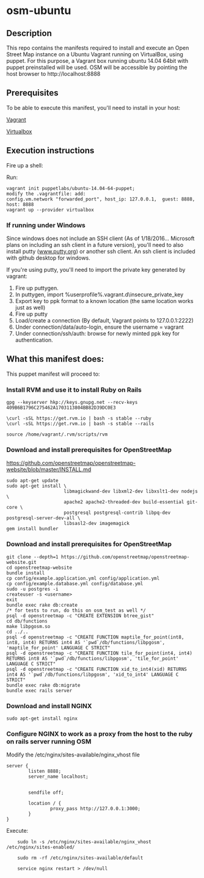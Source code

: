 # osm-ubuntu
## Description
This repo contains the manifests required to install and execute an Open Street Map instance on a Ubuntu Vagrant running on VirtualBox, using puppet. 
For this purpose, a Vagrant box running ubuntu 14.04 64bit with puppet preinstalled will be used.
OSM will be accessible by pointing the host browser to http://localhost:8888

## Prerequisites

To be able to execute this manifest, you'll need to install in your host:

[Vagrant](http://www.vagrantup.com)

[Virtualbox](http://www.virtualbox.org)

## Execution instructions

Fire up a shell:

Run:
```
vagrant init puppetlabs/ubuntu-14.04-64-puppet;
modify the .vagrantfile: add:
config.vm.network "forwarded_port", host_ip: 127.0.0.1,  guest: 8888, host: 8888
vagrant up --provider virtualbox
```

### If running under Windows
Since windows does not include an SSH client (As of 1/18/2016... Microsoft plans on including an ssh client in a future version), you'll need to also install putty (www.putty.org) or another ssh client. An ssh client is included with github desktop for windows.

If you're using putty, you'll need to import the private key generated by vagrant:

1. Fire up puttygen.
2. In puttygen, import %userprofile%\.vagrant.d\insecure_private_key
3. Export key to ppk format to a known location (the same location works just as well)
4. Fire up putty
5. Load/create a connection (By default, Vagrant points to 127.0.0.1:2222)
6. Under connection/data/auto-login, ensure the username = vagrant
7. Under connection/ssh/auth: browse for newly minted ppk key for authentication.	

## What this manifest does:
This puppet manifest will proceed to:
### Install RVM and use it to install Ruby on Rails
```
gpg --keyserver hkp://keys.gnupg.net --recv-keys 409B6B1796C275462A1703113804BB82D39DC0E3

\curl -sSL https://get.rvm.io | bash -s stable --ruby
\curl -sSL https://get.rvm.io | bash -s stable --rails

source /home/vagrant/.rvm/scripts/rvm
```

### Download and install prerequisites for OpenStreetMap

https://github.com/openstreetmap/openstreetmap-website/blob/master/INSTALL.md
```
sudo apt-get update
sudo apt-get install \
                     libmagickwand-dev libxml2-dev libxslt1-dev nodejs \
                     apache2 apache2-threaded-dev build-essential git-core \
                     postgresql postgresql-contrib libpq-dev postgresql-server-dev-all \
                     libsasl2-dev imagemagick
gem install bundler
```

### Download and install prerequisites for OpenStreetMap
```
git clone --depth=1 https://github.com/openstreetmap/openstreetmap-website.git
cd openstreetmap-website
bundle install
cp config/example.application.yml config/application.yml
cp config/example.database.yml config/database.yml
sudo -u postgres -i
createuser -s <username>
exit
bundle exec rake db:create
/* for tests to run, do this on osm_test as well */
psql -d openstreetmap -c "CREATE EXTENSION btree_gist"
cd db/functions
make libpgosm.so
cd ../..
psql -d openstreetmap -c "CREATE FUNCTION maptile_for_point(int8, int8, int4) RETURNS int4 AS '`pwd`/db/functions/libpgosm', 'maptile_for_point' LANGUAGE C STRICT"
psql -d openstreetmap -c "CREATE FUNCTION tile_for_point(int4, int4) RETURNS int8 AS '`pwd`/db/functions/libpgosm', 'tile_for_point' LANGUAGE C STRICT"
psql -d openstreetmap -c "CREATE FUNCTION xid_to_int4(xid) RETURNS int4 AS '`pwd`/db/functions/libpgosm', 'xid_to_int4' LANGUAGE C STRICT"
bundle exec rake db:migrate
bundle exec rails server
```

### Download and install NGINX
```
sudo apt-get install nginx
```

### Configure NGINX to work as a proxy from the host to the ruby on rails server running OSM

Modify the /etc/nginx/sites-available/nginx_vhost file
```
server {
        listen 8888;
        server_name localhost;


        sendfile off;

        location / {
                proxy_pass http://127.0.0.1:3000;
        }
}
```
Execute:
```     
    sudo ln -s /etc/nginx/sites-available/nginx_vhost /etc/nginx/sites-enabled/
    
    sudo rm -rf /etc/nginx/sites-available/default
    
    service nginx restart > /dev/null
```



